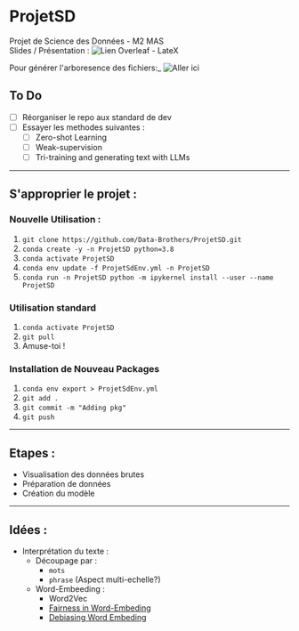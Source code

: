 # ProjetSD
Projet de Science des Données - M2 MAS  
Slides / Présentation : ![Lien Overleaf - LateX](https://www.overleaf.com/project/5f9199e2a19ef20001a08ce4)

Pour générer l'arboresence des fichiers:_ ![Aller ici](https://stackoverflow.com/questions/36321815/how-to-automatically-create-readme-md-markdown-of-directory-tree-listing?answertab=votes#tab-top)

## To Do

- [ ] Réorganiser le repo aux standard de dev
- [ ] Essayer les methodes suivantes :
	- [ ] Zero-shot Learning
	- [ ] Weak-supervision
	- [ ] Tri-training and generating text with LLMs
	
---
## S'approprier le projet : 
### Nouvelle Utilisation :
1. `git clone https://github.com/Data-Brothers/ProjetSD.git`
2. `conda create -y -n ProjetSD python=3.8`
3. `conda activate ProjetSD`
4. `conda env update -f ProjetSdEnv.yml -n ProjetSD`
5. `conda run -n ProjetSD python -m ipykernel install --user --name ProjetSD`

### Utilisation standard
1. `conda activate ProjetSD`
2. `git pull`
3. Amuse-toi ! 

### Installation de Nouveau Packages
1. `conda env export > ProjetSdEnv.yml`
2. `git add .`
3. `git commit -m "Adding pkg"`
4. `git push`

---
## Etapes :

* Visualisation des données brutes
* Préparation de données
* Création du modèle


---
## Idées : 
* Interprétation du texte :
    * Découpage par :
        * `mots`
        * `phrase`
	(Aspect multi-echelle?)
    * Word-Embeeding :
        * Word2Vec
        * [Fairness in Word-Embeding](https://www.kdnuggets.com/2020/08/word-embedding-fairness-evaluation.html)
        * [Debiasing Word Embeding](http://papers.nips.cc/paper/6228-man-is-to-computer-programmer-as-woman-is-to-homemaker-debiasing-word-embeddings.pdf)
